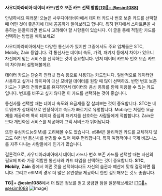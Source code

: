 **사우디아라비아 데이터 카드/번호 보존 카드 선택 방법[[TG💪+ @esim1088](https://t.me/s/esim1088)]**

안녕하세요 여러분! 오늘은 사우디아라비아에서 데이터 카드나 번호 보존 카드를 선택할 때 어떤 것이 좋은지에 대해 꼼꼼하게 알아보려고 합니다. 특히 현지에서 스마트폰을 사용하는 분들이라면 반드시 고려해야 할 사항들이 있습니다. 이 글을 통해 적절한 카드를 선택하는 방법을 배워보세요!

사우디아라비아에서는 다양한 통신사가 있지만 그중에서도 주요 업체들은 STC, Mobily, Zain 등입니다. 각 통신사는 데이터 속도, 가격, 패키지 등에서 차이가 있으니 자신에게 맞는 서비스를 선택하는 것이 중요합니다. 먼저 데이터 카드와 번호 보존 카드의 차이부터 설명해볼게요.

데이터 카드는 단순히 인터넷 접속 용으로 사용되는 카드입니다. 일반적으로 데이터만 사용하고 싶거나 와이파이 대신 모바일 데이터를 원할 때 많이 선택하죠. 반면 번호 보존 카드는 기존의 전화번호를 유지하면서 데이터와 음성 통화를 함께 이용할 수 있는 카드입니다. 번호를 바꾸고 싶지 않다면 이 카드를 선택하는 것이 좋습니다.

통신사를 선택할 때는 데이터 속도와 요금제를 잘 살펴보는 것이 중요합니다. STC는 네트워크가 상대적으로 안정적이고 속도가 빠르기로 유명합니다. Mobily는 저렴한 요금제를 제공하며 특히 데이터 중심의 패키지를 선호하는 사람들에게 적합합니다. Zain은 보다 개인화된 서비스를 제공하며 고객 서비스가 뛰어납니다.

또한 유심카드(eSIM)를 고려해볼 수도 있습니다. eSIM은 물리적인 카드를 교체하지 않고도 여러 번 통신사를 변경할 수 있어 매우 편리합니다. 특히 여행객이나 국제 비즈니스를 자주 다니는 사람들에게 인기가 많습니다.

결론적으로, 사우디아라비아에서 데이터 카드나 번호 보존 카드를 선택할 때는 자신의 필요에 따라 가장 적합한 통신사와 카드 타입을 선택하는 것이 중요합니다. **STC**, **Mobily**, **Zain** 중에서 어떤 것을 선택하더라도 자신의 습관과 예산에 맞춰 결정하면 됩니다. 그리고 eSIM의 경우 더 많은 유연성을 제공하니 한번 검토해보는 것도 좋습니다.

**TG💪+ @esim1088**에서 더 많은 정보를 얻고 궁금한 점을 질문해보세요! [[TG💪+ @esim1088](https://t.me/s/esim1088) ![Image](https://i.postimg.cc/Y0z9fWf4/image.png)]